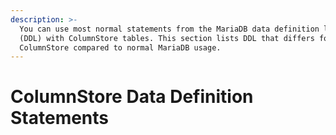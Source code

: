 ```yaml
---
description: >-
  You can use most normal statements from the MariaDB data definition language
  (DDL) with ColumnStore tables. This section lists DDL that differs for
  ColumnStore compared to normal MariaDB usage.
---
```


# ColumnStore Data Definition Statements

